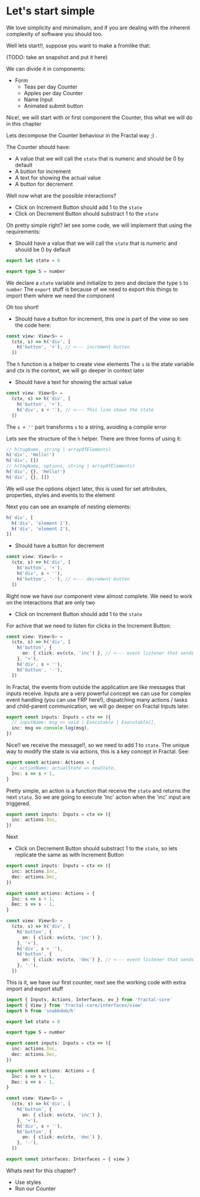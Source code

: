 # Let's start simple

We love simplicity and minimalism, and if you are dealing with the inherent complexity of software you should too.

Well lets start!!, suppose you want to make a fromlike that:

(TODO: take an snapshot and put it here)

We can divide it in components:

- Form
  - Teas per day Counter
  - Apples per day Counter
  - Name Input
  - Animated submit button

Nice!, we will start with or first component the Counter, this what we will do in this chapter

Lets decompose the Counter behaviour in the Fractal way ;) .

The Counter should have:

- A value that we will call the `state` that is numeric and should be 0 by default
- A button for increment
- A text for showing the actual value
- A button for decrement

Well now what are the possible interactions?

- Click on Increment Button should add 1 to the `state`
- Click on Decrement Button should substract 1 to the `state`

Oh pretty simple right? let see some code, we will implement that using the requirements:

- Should have a value that we will call the `state` that is numeric and should be 0 by default

```typescript
export let state = 0

export type S = number
```

We declare a `state` variable and initialize to zero and declare the type `S` to `number`
The `export` stuff is because of we need to export this things to import them where we need the component

Oh too short!

- Should have a button for increment, this one is part of the view so see the code here:

```typescript
const view: View<S> =
  (ctx, s) => h('div', [
    h('button', '+'), // <--- increment button
  ])
```

The `h` function is a helper to create view elements
The `s` is the state variable and ctx is the context, we will go deeper in context later

- Should have a text for showing the actual value

```typescript
const view: View<S> =
  (ctx, s) => h('div', [
    h('button', '+'),
    h('div', s + ''), // <--- This line shows the state
  ])
```

The `s + ''` part transforms `s` to a string, avoiding a compile error

Lets see the structure of the `h` helper. There are three forms of using it:

```typescript
// h(tagName, string | arrayOfElements)
h('div', 'Hello!')
h('div', [])
// h(tagName, options, string | arrayOfElements)
h('div', {}, 'Hello!')
h('div', {}, [])
```

We will use the options object later, this is used for set attributes, properties, styles and events to the element

Next you can see an example of nesting elements:

```typescript
h('div', [
  h('div', 'element 1'),
  h('div', 'element 2'),
])
```

- Should have a button for decrement


```typescript
const view: View<S> =
  (ctx, s) => h('div', [
    h('button', '+'),
    h('div', s + ''),
    h('button', '-'), // <--- decrement button
  ])
```

Right now we have our component view almost complete. We need to work on the interactions that are only two

- Click on Increment Button should add 1 to the `state`

For achive that we need to listen for clicks in the Increment Button:

```typescript
const view: View<S> =
  (ctx, s) => h('div', [
    h('button', {
      on: { click: ev(ctx, 'inc') }, // <--- event listener that sends a message to 'inc' input when click the button
    }, '+'),
    h('div', s + ''),
    h('button', '-'),
  ])
```

In Fractal, the events from outside the application are like messages that inputs receive. Inputs are a very powerful concept we can use for complex event handling (you can use FRP here!), dispatching many actions / tasks and child-parent communication, we will go deeper on Fractal Inputs later.

```typescript
export const inputs: Inputs = ctx => ({
  // inputName: msg => void | Executable | Executable[],
  inc: msg => console.log(msg),
})
```

Nice!! we receive the message!!, so we need to add 1 to `state`. The unique way to modify the state is via actions, this is a key concept in Fractal. See:

```typescript
export const actions: Actions = {
  // actionName: actualState => newState,
  Inc: s => s + 1,
}
```

Pretty simple, an action is a function that receive the `state` and returns the next `state`. So we are going to execute 'Inc' action when the 'inc' input are triggered.

```typescript
export const inputs: Inputs = ctx => ({
  inc: actions.Inc,
})
```

Next

- Click on Decrement Button should substract 1 to the `state`, so lets replicate the same as with Increment Button

```typescript
export const inputs: Inputs = ctx => ({
  inc: actions.Inc,
  dec: actions.Dec,
})

export const actions: Actions = {
  Inc: s => s + 1,
  Dec: s => s - 1,
}

const view: View<S> =
  (ctx, s) => h('div', [
    h('button', {
      on: { click: ev(ctx, 'inc') },
    }, '+'),
    h('div', s + ''),
    h('button', {
      on: { click: ev(ctx, 'dec') }, // <--- event listener that sends a message to 'dec' input when click the button
    }, '-'),
  ])
```

This is it, we have our first counter, next see the working code with extra import and export stuff

```typescript
import { Inputs, Actions, Interfaces, ev } from 'fractal-core'
import { View } from 'fractal-core/interfaces/view'
import h from 'snabbdom/h'

export let state = 0

export type S = number

export const inputs: Inputs = ctx => ({
  inc: actions.Inc,
  dec: actions.Dec,
})

export const actions: Actions = {
  Inc: s => s + 1,
  Dec: s => s - 1,
}

const view: View<S> =
  (ctx, s) => h('div', [
    h('button', {
      on: { click: ev(ctx, 'inc') },
    }, '+'),
    h('div', s + ''),
    h('button', {
      on: { click: ev(ctx, 'dec') },
    }, '-'),
  ])

export const interfaces: Interfaces = { view }
```

Whats next for this chapter?

- Use styles
- Run our Counter
